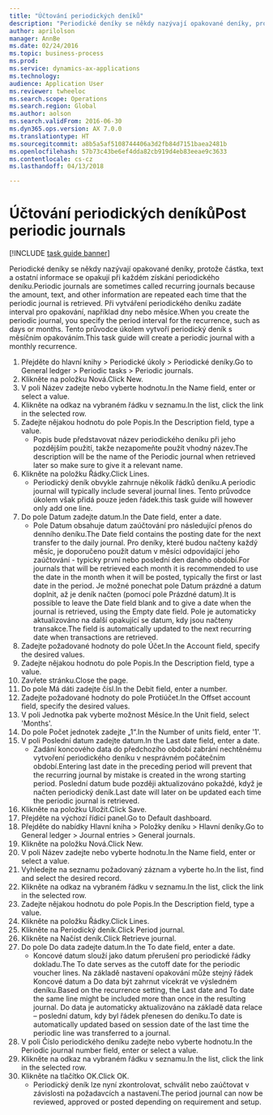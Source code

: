 ```yaml
--- 
title: "Účtování periodických deníků"
description: "Periodické deníky se někdy nazývají opakované deníky, protože částka, text a ostatní informace se opakují při každém získání periodického deníku."
author: aprilolson
manager: AnnBe
ms.date: 02/24/2016
ms.topic: business-process
ms.prod: 
ms.service: dynamics-ax-applications
ms.technology: 
audience: Application User
ms.reviewer: twheeloc
ms.search.scope: Operations
ms.search.region: Global
ms.author: aolson
ms.search.validFrom: 2016-06-30
ms.dyn365.ops.version: AX 7.0.0
ms.translationtype: HT
ms.sourcegitcommit: a8b5a5af5108744406a3d2fb84d7151baea2481b
ms.openlocfilehash: 57b73c43be6ef4dda82cb919d4eb83eeae9c3633
ms.contentlocale: cs-cz
ms.lasthandoff: 04/13/2018

---
```

# <a name="post-periodic-journals"></a><span data-ttu-id="589e0-103">Účtování periodických deníků</span><span class="sxs-lookup"><span data-stu-id="589e0-103">Post periodic journals</span></span>

[!INCLUDE [task guide banner](../../includes/task-guide-banner.md)]

<span data-ttu-id="589e0-104">Periodické deníky se někdy nazývají opakované deníky, protože částka, text a ostatní informace se opakují při každém získání periodického deníku.</span><span class="sxs-lookup"><span data-stu-id="589e0-104">Periodic journals are sometimes called recurring journals because the amount, text, and other information are repeated each time that the periodic journal is retrieved.</span></span> <span data-ttu-id="589e0-105">Při vytváření periodického deníku zadáte interval pro opakování, například dny nebo měsíce.</span><span class="sxs-lookup"><span data-stu-id="589e0-105">When you create the periodic journal, you specify the period interval for the recurrence, such as days or months.</span></span> <span data-ttu-id="589e0-106">Tento průvodce úkolem vytvoří periodický deník s měsíčním opakováním.</span><span class="sxs-lookup"><span data-stu-id="589e0-106">This task guide will create a periodic journal with a monthly recurrence.</span></span>



1. <span data-ttu-id="589e0-107">Přejděte do hlavní knihy > Periodické úkoly > Periodické deníky.</span><span class="sxs-lookup"><span data-stu-id="589e0-107">Go to General ledger > Periodic tasks > Periodic journals.</span></span>
2. <span data-ttu-id="589e0-108">Klikněte na položku Nová.</span><span class="sxs-lookup"><span data-stu-id="589e0-108">Click New.</span></span>
3. <span data-ttu-id="589e0-109">V poli Název zadejte nebo vyberte hodnotu.</span><span class="sxs-lookup"><span data-stu-id="589e0-109">In the Name field, enter or select a value.</span></span>
4. <span data-ttu-id="589e0-110">Klikněte na odkaz na vybraném řádku v seznamu.</span><span class="sxs-lookup"><span data-stu-id="589e0-110">In the list, click the link in the selected row.</span></span>
5. <span data-ttu-id="589e0-111">Zadejte nějakou hodnotu do pole Popis.</span><span class="sxs-lookup"><span data-stu-id="589e0-111">In the Description field, type a value.</span></span>
    * <span data-ttu-id="589e0-112">Popis bude představovat název periodického deníku při jeho pozdějším použití, takže nezapomeňte použít vhodný název.</span><span class="sxs-lookup"><span data-stu-id="589e0-112">The description will be the name of the Periodic journal when retrieved later so make sure to give it a relevant name.</span></span>  
6. <span data-ttu-id="589e0-113">Klikněte na položku Řádky.</span><span class="sxs-lookup"><span data-stu-id="589e0-113">Click Lines.</span></span>
    * <span data-ttu-id="589e0-114">Periodický deník obvykle zahrnuje několik řádků deníku.</span><span class="sxs-lookup"><span data-stu-id="589e0-114">A periodic journal will typically include several journal lines.</span></span> <span data-ttu-id="589e0-115">Tento průvodce úkolem však přidá pouze jeden řádek.</span><span class="sxs-lookup"><span data-stu-id="589e0-115">this task guide will however only add one line.</span></span>  
7. <span data-ttu-id="589e0-116">Do pole Datum zadejte datum.</span><span class="sxs-lookup"><span data-stu-id="589e0-116">In the Date field, enter a date.</span></span>
    * <span data-ttu-id="589e0-117">Pole Datum obsahuje datum zaúčtování pro následující přenos do denního deníku.</span><span class="sxs-lookup"><span data-stu-id="589e0-117">The Date field contains the posting date for the next transfer to the daily journal.</span></span> <span data-ttu-id="589e0-118">Pro deníky, které budou načteny každý měsíc, je doporučeno použít datum v měsíci odpovídající jeho zaúčtování - typicky první nebo poslední den daného období.</span><span class="sxs-lookup"><span data-stu-id="589e0-118">For journals that will be retrieved each month it is recommended to use the date in the month when it will be posted, typically the first or last date in the period.</span></span> <span data-ttu-id="589e0-119">Je možné ponechat pole Datum prázdné a datum doplnit, až je deník načten (pomocí pole Prázdné datum).</span><span class="sxs-lookup"><span data-stu-id="589e0-119">It is possible to leave the Date field blank and to give a date when the journal is retrieved, using the Empty date field.</span></span>    <span data-ttu-id="589e0-120">Pole je automaticky aktualizováno na další opakující se datum, kdy jsou načteny transakce.</span><span class="sxs-lookup"><span data-stu-id="589e0-120">The field is automatically updated to the next recurring date when transactions are retrieved.</span></span>  
8. <span data-ttu-id="589e0-121">Zadejte požadované hodnoty do pole Účet.</span><span class="sxs-lookup"><span data-stu-id="589e0-121">In the Account field, specify the desired values.</span></span>
9. <span data-ttu-id="589e0-122">Zadejte nějakou hodnotu do pole Popis.</span><span class="sxs-lookup"><span data-stu-id="589e0-122">In the Description field, type a value.</span></span>
10. <span data-ttu-id="589e0-123">Zavřete stránku.</span><span class="sxs-lookup"><span data-stu-id="589e0-123">Close the page.</span></span>
11. <span data-ttu-id="589e0-124">Do pole Má dáti zadejte čísl.</span><span class="sxs-lookup"><span data-stu-id="589e0-124">In the Debit field, enter a number.</span></span>
12. <span data-ttu-id="589e0-125">Zadejte požadované hodnoty do pole Protiúčet.</span><span class="sxs-lookup"><span data-stu-id="589e0-125">In the Offset account field, specify the desired values.</span></span>
13. <span data-ttu-id="589e0-126">V poli Jednotka pak vyberte možnost Měsíce.</span><span class="sxs-lookup"><span data-stu-id="589e0-126">In the Unit field, select 'Months'.</span></span>
14. <span data-ttu-id="589e0-127">Do pole Počet jednotek zadejte „1“.</span><span class="sxs-lookup"><span data-stu-id="589e0-127">In the Number of units field, enter '1'.</span></span>
15. <span data-ttu-id="589e0-128">V poli Poslední datum zadejte datum.</span><span class="sxs-lookup"><span data-stu-id="589e0-128">In the Last date field, enter a date.</span></span>
    * <span data-ttu-id="589e0-129">Zadání koncového data do předchozího období zabrání nechtěnému vytvoření periodického deníku v nesprávném počátečním období.</span><span class="sxs-lookup"><span data-stu-id="589e0-129">Entering last date in the preceding period will prevent that the recurring journal by mistake is created in the wrong starting period.</span></span> <span data-ttu-id="589e0-130">Poslední datum bude později aktualizováno pokaždé, když je načten periodický deník.</span><span class="sxs-lookup"><span data-stu-id="589e0-130">Last date will later on be updated each time the periodic journal is retrieved.</span></span>  
16. <span data-ttu-id="589e0-131">Klikněte na položku Uložit.</span><span class="sxs-lookup"><span data-stu-id="589e0-131">Click Save.</span></span>
17. <span data-ttu-id="589e0-132">Přejděte na výchozí řídicí panel.</span><span class="sxs-lookup"><span data-stu-id="589e0-132">Go to Default dashboard.</span></span>
18. <span data-ttu-id="589e0-133">Přejděte do nabídky Hlavní kniha > Položky deníku > Hlavní deníky.</span><span class="sxs-lookup"><span data-stu-id="589e0-133">Go to General ledger > Journal entries > General journals.</span></span>
19. <span data-ttu-id="589e0-134">Klikněte na položku Nová.</span><span class="sxs-lookup"><span data-stu-id="589e0-134">Click New.</span></span>
20. <span data-ttu-id="589e0-135">V poli Název zadejte nebo vyberte hodnotu.</span><span class="sxs-lookup"><span data-stu-id="589e0-135">In the Name field, enter or select a value.</span></span>
21. <span data-ttu-id="589e0-136">Vyhledejte na seznamu požadovaný záznam a vyberte ho.</span><span class="sxs-lookup"><span data-stu-id="589e0-136">In the list, find and select the desired record.</span></span>
22. <span data-ttu-id="589e0-137">Klikněte na odkaz na vybraném řádku v seznamu.</span><span class="sxs-lookup"><span data-stu-id="589e0-137">In the list, click the link in the selected row.</span></span>
23. <span data-ttu-id="589e0-138">Zadejte nějakou hodnotu do pole Popis.</span><span class="sxs-lookup"><span data-stu-id="589e0-138">In the Description field, type a value.</span></span>
24. <span data-ttu-id="589e0-139">Klikněte na položku Řádky.</span><span class="sxs-lookup"><span data-stu-id="589e0-139">Click Lines.</span></span>
25. <span data-ttu-id="589e0-140">Klikněte na Periodický deník.</span><span class="sxs-lookup"><span data-stu-id="589e0-140">Click Period journal.</span></span>
26. <span data-ttu-id="589e0-141">Klikněte na Načíst deník.</span><span class="sxs-lookup"><span data-stu-id="589e0-141">Click Retrieve journal.</span></span>
27. <span data-ttu-id="589e0-142">Do pole Do data zadejte datum.</span><span class="sxs-lookup"><span data-stu-id="589e0-142">In the To date field, enter a date.</span></span>
    * <span data-ttu-id="589e0-143">Koncové datum slouží jako datum přerušení pro periodické řádky dokladu.</span><span class="sxs-lookup"><span data-stu-id="589e0-143">The To date serves as the cutoff date for the periodic voucher lines.</span></span> <span data-ttu-id="589e0-144">Na základě nastavení opakování může stejný řádek Koncové datum a Do data být zahrnut vícekrát ve výsledném deníku.</span><span class="sxs-lookup"><span data-stu-id="589e0-144">Based on the recurrence setting, the Last date and To date the same line might be included more than once in the resulting journal.</span></span> <span data-ttu-id="589e0-145">Do data je automaticky aktualizováno na základě data relace – poslední datum, kdy byl řádek přenesen do deníku.</span><span class="sxs-lookup"><span data-stu-id="589e0-145">To date is automatically updated based on  session date of the last time the periodic line was transferred to a journal.</span></span>  
28. <span data-ttu-id="589e0-146">V poli Číslo periodického deníku zadejte nebo vyberte hodnotu.</span><span class="sxs-lookup"><span data-stu-id="589e0-146">In the Periodic journal number field, enter or select a value.</span></span>
29. <span data-ttu-id="589e0-147">Klikněte na odkaz na vybraném řádku v seznamu.</span><span class="sxs-lookup"><span data-stu-id="589e0-147">In the list, click the link in the selected row.</span></span>
30. <span data-ttu-id="589e0-148">Klikněte na tlačítko OK.</span><span class="sxs-lookup"><span data-stu-id="589e0-148">Click OK.</span></span>
    * <span data-ttu-id="589e0-149">Periodický deník lze nyní zkontrolovat, schválit nebo zaúčtovat v závislosti na požadavcích a nastavení.</span><span class="sxs-lookup"><span data-stu-id="589e0-149">The period journal can now be reviewed, approved or posted depending on requirement and setup.</span></span>  


